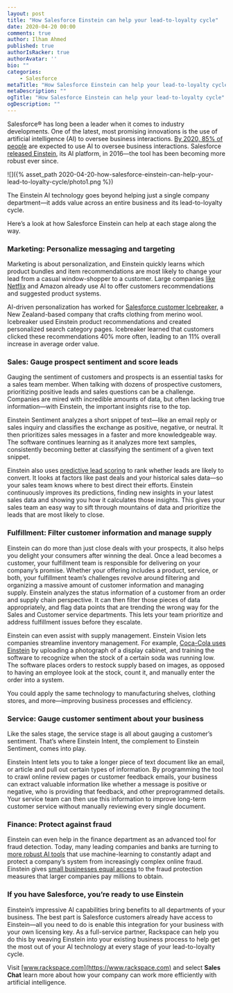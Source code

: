 ```yaml
---
layout: post
title: "How Salesforce Einstein can help your lead-to-loyalty cycle"
date: 2020-04-20 00:00
comments: true
author: Ilham Ahmed
published: true
authorIsRacker: true
authorAvatar: ''
bio: ""
categories:
    - Salesforce
metaTitle: "How Salesforce Einstein can help your lead-to-loyalty cycle"
metaDescription: ""
ogTitle: "How Salesforce Einstein can help your lead-to-loyalty cycle"
ogDescription: ""
---
```


Salesforce&reg; has long been a leader when it comes to industry developments. One of the latest, most promising
innovations is the use of artificial intelligence (AI) to oversee business interactions. [By 2020, 85% of people](https://hbr.org/2016/06/why-salespeople-need-to-develop-machine-intelligence)
are expected to use AI to oversee business interactions. Salesforce [released Einstein](https://www.salesforce.com/blog/2016/09/introducing-salesforce-einstein.html),
its AI platform, in 2016&mdash;the tool has been becoming more robust ever since.

<!-- more -->

![]({% asset_path 2020-04-20-how-salesforce-einstein-can-help-your-lead-to-loyalty-cycle/photo1.png %})


The Einstein AI technology goes beyond helping just a single
company department&mdash;it adds value across an entire business and its lead-to-loyalty cycle.

Here’s a look at how Salesforce Einstein can help at each stage along the way.

### Marketing: Personalize messaging and targeting

Marketing is about personalization, and Einstein quickly learns which product bundles and item
recommendations are most likely to change your lead from a casual window-shopper to a customer. Large companies
[like Netflix](https://www.wired.co.uk/article/how-do-netflixs-algorithms-work-machine-learning-helps-to-predict-what-viewers-will-like)
and Amazon already use AI to offer customers recommendations and suggested product systems.

AI-driven personalization has worked for [Salesforce customer Icebreaker](https://www.salesforce.com/customer-success-stories/icebreaker/),
a New Zealand-based company that crafts clothing from merino wool. Icebreaker used Einstein product recommendations and
created personalized search category pages. Icebreaker learned that customers clicked these recommendations 40% more often,
leading to an 11% overall increase in average order value.

### Sales: Gauge prospect sentiment and score leads

Gauging the sentiment of customers and prospects is an essential tasks for a sales team member. When talking with dozens
of prospective customers, prioritizing positive leads and sales questions can be a challenge. Companies are mired with incredible amounts of
data, but often lacking true information&mdash;with Einstein, the important insights rise to the top.

Einstein Sentiment analyzes a short snippet of text&mdash;like an email reply or sales inquiry and classifies the exchange as
positive, negative, or neutral. It then prioritizes sales messages in a faster and more knowledgeable way. The software continues
learning as it analyzes more text samples, consistently becoming better at classifying the sentiment of a given text snippet.

Einstein also uses [predictive lead scoring](https://www.salesforce.com/content/dam/web/en_us/www/documents/datasheets/sales-cloud-einstein-leadscoring.pdf)
to rank whether leads are likely to convert. It looks at factors like past deals and your historical sales data&mdash;so
your sales team knows where to best direct their efforts. Einstein continuously
improves its predictions, finding new insights in your latest sales data and showing you how it calculates those insights. This
gives your sales team an easy way to sift through mountains of data and prioritize the leads that are most likely to close.

### Fulfillment: Filter customer information and manage supply

Einstein can do more than just close deals with your prospects, it also helps you delight your
consumers after winning the deal. Once a lead becomes a customer, your fulfillment team is responsible for
delivering on your company’s promise. Whether your offering includes a product, service, or both, your fulfillment team’s challenges
revolve around filtering and organizing a massive amount of customer information and managing supply. Einstein analyzes the status
information of a customer from an order and supply chain perspective. It can then filter those pieces of data appropriately, and
flag data points that are trending the wrong way for the Sales and Customer service departments. This lets your team prioritize and address fulfillment
issues before they escalate.

Einstein can even assist with supply management. Einstein Vision lets companies streamline
inventory management. For example, [Coca-Cola uses Einstein](https://diginomica.com/salesforce-captures-the-limits-of-ai-in-a-coca-cola-cooler)
by uploading a photograph of a display cabinet, and training the software
to recognize when the stock of a certain soda was running low. The software places orders to restock supply based on images,
as opposed to having an employee look at the stock, count it, and manually enter the order into a system.

You could apply the same technology to manufacturing shelves, clothing stores, and more&mdash;improving business processes and efficiency.

### Service: Gauge customer sentiment about your business

Like the sales stage, the service stage is all about gauging a customer’s sentiment. That’s where Einstein Intent, the complement to Einstein Sentiment,
comes into play.

Einstein Intent lets you to take a longer piece of text document like an email, or article and pull out certain types of information.
By programming the tool to crawl online review pages or customer feedback emails, your business can extract valuable information like whether a message is
positive or negative, who is providing that feedback, and other preprogrammed details. Your service team can then use this information to improve long-term customer service
without manually reviewing every single document.

### Finance: Protect against fraud

Einstein can even help in the finance department as an advanced tool for fraud detection. Today, many leading companies and banks are turning to
[more robust AI tools](https://www.cnbc.com/2016/10/11/lloyds-uses-google-backed-ai-to-detect-phone-fraudsters.html) that use machine-learning
to constantly adapt and protect a company’s system from increasingly complex online
fraud. Einstein gives [small businesses equal access](https://www.salesforce.com/products/einstein/overview/) to the fraud protection measures that larger companies pay millions to obtain.

### If you have Salesforce, you’re ready to use Einstein

Einstein’s impressive AI capabilities bring benefits to all departments of your business. The best part is Salesforce customers already
have access to Einstein&mdash;all you need to do is enable this integration for your business with your own licensing key. As a full-service
partner, Rackspace can help you do this by weaving Einstein into your existing business process to help get the most out of
your AI technology at every stage of your lead-to-loyalty cycle.

Visit [www.rackspace.com](https://www.rackspace.com) and select **Sales Chat** learn more about how your company can work more efficiently with artificial intelligence.
